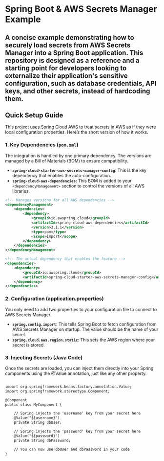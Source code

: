 # Spring Boot & AWS Secrets Manager Example

A concise example demonstrating how to securely load secrets from **AWS Secrets Manager** into a Spring Boot application.
This repository is designed as a reference and a starting point for developers looking to externalize their application's sensitive configuration, such as database credentials, API keys, and other secrets, instead of hardcoding them.
---

## Quick Setup Guide

This project uses Spring Cloud AWS to treat secrets in AWS as if they were local configuration properties. Here’s the short version of how it works.

### 1. Key Dependencies (`pom.xml`)

The integration is handled by one primary dependency. The versions are managed by a Bill of Materials (BOM) to ensure compatibility.

-   **`spring-cloud-starter-aws-secrets-manager-config`**: This is the key dependency that enables the auto-configuration.
-   **`spring-cloud-aws-dependencies`**: This BOM is added to your `<dependencyManagement>` section to control the versions of all AWS libraries.

```xml
<!-- Manages versions for all AWS dependencies -->
<dependencyManagement>
    <dependencies>
        <dependency>
            <groupId>io.awspring.cloud</groupId>
            <artifactId>spring-cloud-aws-dependencies</artifactId>
            <version>3.1.1</version>
            <type>pom</type>
            <scope>import</scope>
        </dependency>
    </dependencies>
</dependencyManagement>

<!-- The actual dependency that enables the feature -->
<dependencies>
    <dependency>
        <groupId>io.awspring.cloud</groupId>
        <artifactId>spring-cloud-starter-aws-secrets-manager-config</artifactId>
    </dependency>
</dependencies>

 ```

### 2. Configuration (application.properties)

You only need to add two properties to your configuration file to connect to AWS Secrets Manager.

-   **`spring.config.import`**: This tells Spring Boot to fetch configuration from AWS Secrets Manager on startup. The value should be the name of your secret.
-   **`spring.cloud.aws.region.static`**: This sets the AWS region where your secret is stored.


### 3. Injecting Secrets (Java Code)
   Once the secrets are loaded, you can inject them directly into your Spring components using the @Value annotation, just like any other property.

```xml

import org.springframework.beans.factory.annotation.Value;
import org.springframework.stereotype.Component;

@Component
public class MyComponent {

    // Spring injects the 'username' key from your secret here
    @Value("${username}")
    private String dbUser;

    // Spring injects the 'password' key from your secret here
    @Value("${password}")
    private String dbPassword;

    // You can now use dbUser and dbPassword in your code
}